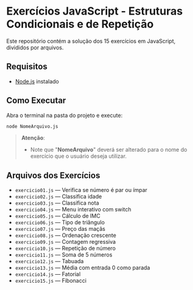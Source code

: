 # Exercícios JavaScript - Estruturas Condicionais e de Repetição

Este repositório contém a solução dos 15 exercícios em JavaScript, divididos por arquivos.

## Requisitos

- [Node.js](https://nodejs.org/) instalado

## Como Executar

Abra o terminal na pasta do projeto e execute:

```bash
node NomeArquivo.js
```

> **Atenção**: 
> - Note que "**NomeArquivo**" deverá ser alterado para o nome do exercício que o usuário deseja utilizar.

## Arquivos dos Exercícios

- `exercicio01.js` — Verifica se número é par ou ímpar
- `exercicio02.js` — Classifica idade
- `exercicio03.js` — Classifica nota
- `exercicio04.js` — Menu interativo com switch
- `exercicio05.js` — Cálculo de IMC
- `exercicio06.js` — Tipo de triângulo
- `exercicio07.js` — Preço das maçãs
- `exercicio08.js` — Ordenação crescente
- `exercicio09.js` — Contagem regressiva
- `exercicio10.js` — Repetição de número
- `exercicio11.js` — Soma de 5 números
- `exercicio12.js` — Tabuada
- `exercicio13.js` — Média com entrada 0 como parada
- `exercicio14.js` — Fatorial
- `exercicio15.js` — Fibonacci
